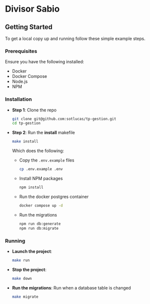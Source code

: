 <!-- PROJECT LOGO -->

# Divisor Sabio

<!-- GETTING STARTED -->

## Getting Started

To get a local copy up and running follow these simple example steps.

### Prerequisites

Ensure you have the following installed:

- Docker
- Docker Compose
- Node.js
- NPM

### Installation

- **Step 1**: Clone the repo

  ```bash
  git clone git@github.com:sotlucas/tp-gestion.git
  cd tp-gestion
  ```

- **Step 2**: Run the **install** makefile

  ```bash
  make install
  ```

  Which does the following:

  - Copy the `.env.example` files

    ```bash
    cp .env.example .env
    ```

  - Install NPM packages

    ```bash
    npm install
    ```

  - Run the docker postgres container

    ```bash
    docker compose up -d
    ```

  - Run the migrations

    ```bash
    npm run db:generate
    npm run db:migrate
    ```

### Running

- **Launch the project**:

  ```bash
  make run
  ```

- **Stop the project**:

  ```bash
  make down
  ```

- **Run the migrations**: Run when a database table is changed

  ```bash
  make migrate
  ```
